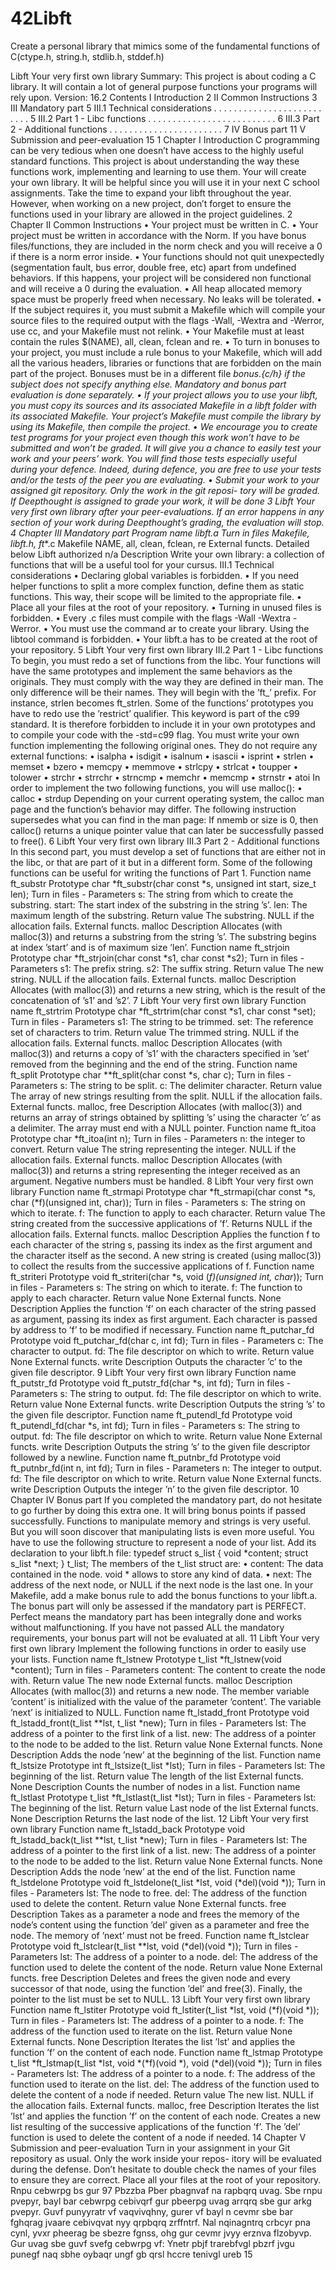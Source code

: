 # 42Libft
Create a personal library that mimics some of the fundamental functions of C(ctype.h, string.h, stdlib.h, stddef.h)


Libft
Your very first own library
Summary:
This project is about coding a C library.
It will contain a lot of general purpose functions your programs will rely upon.
Version: 16.2
Contents
I Introduction 2
II Common Instructions 3
III Mandatory part 5
III.1 Technical considerations . . . . . . . . . . . . . . . . . . . . . . . . . . 5
III.2 Part 1 - Libc functions . . . . . . . . . . . . . . . . . . . . . . . . . . 6
III.3 Part 2 - Additional functions . . . . . . . . . . . . . . . . . . . . . . . 7
IV Bonus part 11
V Submission and peer-evaluation 15
1
Chapter I
Introduction
C programming can be very tedious when one doesn’t have access to the highly useful
standard functions. This project is about understanding the way these functions work,
implementing and learning to use them. Your will create your own library. It will be
helpful since you will use it in your next C school assignments.
Take the time to expand your libft throughout the year. However, when working
on a new project, don’t forget to ensure the functions used in your library are allowed in
the project guidelines.
2
Chapter II
Common Instructions
• Your project must be written in C.
• Your project must be written in accordance with the Norm. If you have bonus
files/functions, they are included in the norm check and you will receive a 0 if there
is a norm error inside.
• Your functions should not quit unexpectedly (segmentation fault, bus error, double
free, etc) apart from undefined behaviors. If this happens, your project will be
considered non functional and will receive a 0 during the evaluation.
• All heap allocated memory space must be properly freed when necessary. No leaks
will be tolerated.
• If the subject requires it, you must submit a Makefile which will compile your
source files to the required output with the flags -Wall, -Wextra and -Werror, use
cc, and your Makefile must not relink.
• Your Makefile must at least contain the rules $(NAME), all, clean, fclean and
re.
• To turn in bonuses to your project, you must include a rule bonus to your Makefile,
which will add all the various headers, libraries or functions that are forbidden on
the main part of the project. Bonuses must be in a different file _bonus.{c/h} if
the subject does not specify anything else. Mandatory and bonus part evaluation
is done separately.
• If your project allows you to use your libft, you must copy its sources and its
associated Makefile in a libft folder with its associated Makefile. Your project’s
Makefile must compile the library by using its Makefile, then compile the project.
• We encourage you to create test programs for your project even though this work
won’t have to be submitted and won’t be graded. It will give you a chance
to easily test your work and your peers’ work. You will find those tests especially
useful during your defence. Indeed, during defence, you are free to use your tests
and/or the tests of the peer you are evaluating.
• Submit your work to your assigned git repository. Only the work in the git reposi-
tory will be graded. If Deepthought is assigned to grade your work, it will be done
3
Libft Your very first own library
after your peer-evaluations. If an error happens in any section of your work during
Deepthought’s grading, the evaluation will stop.
4
Chapter III
Mandatory part
Program name libft.a
Turn in files Makefile, libft.h, ft_*.c
Makefile NAME, all, clean, fclean, re
External functs. Detailed below
Libft authorized n/a
Description Write your own library: a collection of functions
that will be a useful tool for your cursus.
III.1 Technical considerations
• Declaring global variables is forbidden.
• If you need helper functions to split a more complex function, define them as static
functions. This way, their scope will be limited to the appropriate file.
• Place all your files at the root of your repository.
• Turning in unused files is forbidden.
• Every .c files must compile with the flags -Wall -Wextra -Werror.
• You must use the command ar to create your library. Using the libtool command
is forbidden.
• Your libft.a has to be created at the root of your repository.
5
Libft Your very first own library
III.2 Part 1 - Libc functions
To begin, you must redo a set of functions from the libc. Your functions will have the
same prototypes and implement the same behaviors as the originals. They must comply
with the way they are defined in their man. The only difference will be their names. They
will begin with the ’ft_’ prefix. For instance, strlen becomes ft_strlen.
Some of the functions’ prototypes you have to redo use the ’restrict’
qualifier. This keyword is part of the c99 standard. It is
therefore forbidden to include it in your own prototypes and to
compile your code with the -std=c99 flag.
You must write your own function implementing the following original ones. They do
not require any external functions:
• isalpha
• isdigit
• isalnum
• isascii
• isprint
• strlen
• memset
• bzero
• memcpy
• memmove
• strlcpy
• strlcat
• toupper
• tolower
• strchr
• strrchr
• strncmp
• memchr
• memcmp
• strnstr
• atoi
In order to implement the two following functions, you will use malloc():
• calloc
• strdup
Depending on your current operating system, the calloc man page
and the function’s behavior may differ. The following instruction
supersedes what you can find in the man page: If nmemb or size is
0, then calloc() returns a unique pointer value that can later be
successfully passed to free().
6
Libft Your very first own library
III.3 Part 2 - Additional functions
In this second part, you must develop a set of functions that are either not in the libc,
or that are part of it but in a different form.
Some of the following functions can be useful for writing the
functions of Part 1.
Function name ft_substr
Prototype char *ft_substr(char const *s, unsigned int start,
size_t len);
Turn in files -
Parameters s: The string from which to create the substring.
start: The start index of the substring in the
string ’s’.
len: The maximum length of the substring.
Return value The substring.
NULL if the allocation fails.
External functs. malloc
Description Allocates (with malloc(3)) and returns a substring
from the string ’s’.
The substring begins at index ’start’ and is of
maximum size ’len’.
Function name ft_strjoin
Prototype char *ft_strjoin(char const *s1, char const *s2);
Turn in files -
Parameters s1: The prefix string.
s2: The suffix string.
Return value The new string.
NULL if the allocation fails.
External functs. malloc
Description Allocates (with malloc(3)) and returns a new
string, which is the result of the concatenation
of ’s1’ and ’s2’.
7
Libft Your very first own library
Function name ft_strtrim
Prototype char *ft_strtrim(char const *s1, char const *set);
Turn in files -
Parameters s1: The string to be trimmed.
set: The reference set of characters to trim.
Return value The trimmed string.
NULL if the allocation fails.
External functs. malloc
Description Allocates (with malloc(3)) and returns a copy of
’s1’ with the characters specified in ’set’ removed
from the beginning and the end of the string.
Function name ft_split
Prototype char **ft_split(char const *s, char c);
Turn in files -
Parameters s: The string to be split.
c: The delimiter character.
Return value The array of new strings resulting from the split.
NULL if the allocation fails.
External functs. malloc, free
Description Allocates (with malloc(3)) and returns an array
of strings obtained by splitting ’s’ using the
character ’c’ as a delimiter. The array must end
with a NULL pointer.
Function name ft_itoa
Prototype char *ft_itoa(int n);
Turn in files -
Parameters n: the integer to convert.
Return value The string representing the integer.
NULL if the allocation fails.
External functs. malloc
Description Allocates (with malloc(3)) and returns a string
representing the integer received as an argument.
Negative numbers must be handled.
8
Libft Your very first own library
Function name ft_strmapi
Prototype char *ft_strmapi(char const *s, char (*f)(unsigned
int, char));
Turn in files -
Parameters s: The string on which to iterate.
f: The function to apply to each character.
Return value The string created from the successive applications
of ’f’.
Returns NULL if the allocation fails.
External functs. malloc
Description Applies the function f to each character of the
string s, passing its index as the first argument
and the character itself as the second. A new
string is created (using malloc(3)) to collect the
results from the successive applications of f.
Function name ft_striteri
Prototype void ft_striteri(char *s, void (*f)(unsigned int,
char*));
Turn in files -
Parameters s: The string on which to iterate.
f: The function to apply to each character.
Return value None
External functs. None
Description Applies the function ’f’ on each character of
the string passed as argument, passing its index
as first argument. Each character is passed by
address to ’f’ to be modified if necessary.
Function name ft_putchar_fd
Prototype void ft_putchar_fd(char c, int fd);
Turn in files -
Parameters c: The character to output.
fd: The file descriptor on which to write.
Return value None
External functs. write
Description Outputs the character ’c’ to the given file
descriptor.
9
Libft Your very first own library
Function name ft_putstr_fd
Prototype void ft_putstr_fd(char *s, int fd);
Turn in files -
Parameters s: The string to output.
fd: The file descriptor on which to write.
Return value None
External functs. write
Description Outputs the string ’s’ to the given file
descriptor.
Function name ft_putendl_fd
Prototype void ft_putendl_fd(char *s, int fd);
Turn in files -
Parameters s: The string to output.
fd: The file descriptor on which to write.
Return value None
External functs. write
Description Outputs the string ’s’ to the given file descriptor
followed by a newline.
Function name ft_putnbr_fd
Prototype void ft_putnbr_fd(int n, int fd);
Turn in files -
Parameters n: The integer to output.
fd: The file descriptor on which to write.
Return value None
External functs. write
Description Outputs the integer ’n’ to the given file
descriptor.
10
Chapter IV
Bonus part
If you completed the mandatory part, do not hesitate to go further by doing this extra
one. It will bring bonus points if passed successfully.
Functions to manipulate memory and strings is very useful. But you will soon discover
that manipulating lists is even more useful.
You have to use the following structure to represent a node of your list. Add its
declaration to your libft.h file:
typedef struct s_list
{
void *content;
struct s_list *next;
} t_list;
The members of the t_list struct are:
• content: The data contained in the node.
void * allows to store any kind of data.
• next: The address of the next node, or NULL if the next node is the last one.
In your Makefile, add a make bonus rule to add the bonus functions to your libft.a.
The bonus part will only be assessed if the mandatory part is
PERFECT. Perfect means the mandatory part has been integrally done
and works without malfunctioning. If you have not passed ALL the
mandatory requirements, your bonus part will not be evaluated at all.
11
Libft Your very first own library
Implement the following functions in order to easily use your lists.
Function name ft_lstnew
Prototype t_list *ft_lstnew(void *content);
Turn in files -
Parameters content: The content to create the node with.
Return value The new node
External functs. malloc
Description Allocates (with malloc(3)) and returns a new node.
The member variable ’content’ is initialized with
the value of the parameter ’content’. The variable
’next’ is initialized to NULL.
Function name ft_lstadd_front
Prototype void ft_lstadd_front(t_list **lst, t_list *new);
Turn in files -
Parameters lst: The address of a pointer to the first link of
a list.
new: The address of a pointer to the node to be
added to the list.
Return value None
External functs. None
Description Adds the node ’new’ at the beginning of the list.
Function name ft_lstsize
Prototype int ft_lstsize(t_list *lst);
Turn in files -
Parameters lst: The beginning of the list.
Return value The length of the list
External functs. None
Description Counts the number of nodes in a list.
Function name ft_lstlast
Prototype t_list *ft_lstlast(t_list *lst);
Turn in files -
Parameters lst: The beginning of the list.
Return value Last node of the list
External functs. None
Description Returns the last node of the list.
12
Libft Your very first own library
Function name ft_lstadd_back
Prototype void ft_lstadd_back(t_list **lst, t_list *new);
Turn in files -
Parameters lst: The address of a pointer to the first link of
a list.
new: The address of a pointer to the node to be
added to the list.
Return value None
External functs. None
Description Adds the node ’new’ at the end of the list.
Function name ft_lstdelone
Prototype void ft_lstdelone(t_list *lst, void (*del)(void
*));
Turn in files -
Parameters lst: The node to free.
del: The address of the function used to delete
the content.
Return value None
External functs. free
Description Takes as a parameter a node and frees the memory of
the node’s content using the function ’del’ given
as a parameter and free the node. The memory of
’next’ must not be freed.
Function name ft_lstclear
Prototype void ft_lstclear(t_list **lst, void (*del)(void
*));
Turn in files -
Parameters lst: The address of a pointer to a node.
del: The address of the function used to delete
the content of the node.
Return value None
External functs. free
Description Deletes and frees the given node and every
successor of that node, using the function ’del’
and free(3).
Finally, the pointer to the list must be set to
NULL.
13
Libft Your very first own library
Function name ft_lstiter
Prototype void ft_lstiter(t_list *lst, void (*f)(void *));
Turn in files -
Parameters lst: The address of a pointer to a node.
f: The address of the function used to iterate on
the list.
Return value None
External functs. None
Description Iterates the list ’lst’ and applies the function
’f’ on the content of each node.
Function name ft_lstmap
Prototype t_list *ft_lstmap(t_list *lst, void *(*f)(void *),
void (*del)(void *));
Turn in files -
Parameters lst: The address of a pointer to a node.
f: The address of the function used to iterate on
the list.
del: The address of the function used to delete
the content of a node if needed.
Return value The new list.
NULL if the allocation fails.
External functs. malloc, free
Description Iterates the list ’lst’ and applies the function
’f’ on the content of each node. Creates a new
list resulting of the successive applications of
the function ’f’. The ’del’ function is used to
delete the content of a node if needed.
14
Chapter V
Submission and peer-evaluation
Turn in your assignment in your Git repository as usual. Only the work inside your repos-
itory will be evaluated during the defense. Don’t hesitate to double check the names of
your files to ensure they are correct.
Place all your files at the root of your repository.
Rnpu cebwrpg bs gur 97 Pbzzba Pber pbagnvaf na rapbqrq uvag. Sbe
rnpu pvepyr, bayl bar cebwrpg cebivqrf gur pbeerpg uvag arrqrq sbe
gur arkg pvepyr. Guvf punyyratr vf vaqvivqhny, gurer vf bayl n
cevmr sbe bar fghqrag jvaare cebivqvat nyy qrpbqrq zrffntrf. Nal
nqinagntrq crbcyr pna cynl, yvxr pheerag be sbezre fgnss, ohg gur
cevmr jvyy erznva flzobyvp. Gur uvag sbe guvf svefg cebwrpg vf:
Ynetr pbjf trarebfvgl pbzrf jvgu punegf naq sbhe oybaqr ungf gb qrsl
hccre tenivgl ureb
15
